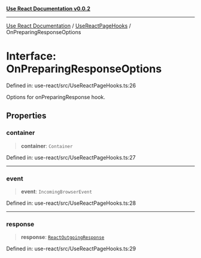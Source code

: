[**Use React Documentation v0.0.2**](../../README.md)

***

[Use React Documentation](../../modules.md) / [UseReactPageHooks](../README.md) / OnPreparingResponseOptions

# Interface: OnPreparingResponseOptions

Defined in: use-react/src/UseReactPageHooks.ts:26

Options for onPreparingResponse hook.

## Properties

### container

> **container**: `Container`

Defined in: use-react/src/UseReactPageHooks.ts:27

***

### event

> **event**: `IncomingBrowserEvent`

Defined in: use-react/src/UseReactPageHooks.ts:28

***

### response

> **response**: [`ReactOutgoingResponse`](../../declarations/type-aliases/ReactOutgoingResponse.md)

Defined in: use-react/src/UseReactPageHooks.ts:29
